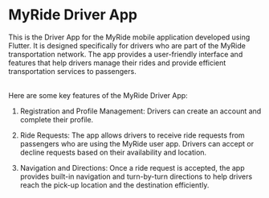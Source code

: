 <h1>MyRide Driver App</h1>
This is the Driver App for the MyRide mobile application developed using Flutter. It is designed specifically for drivers who are part of the MyRide transportation network. The app provides a user-friendly interface and features that help drivers manage their rides and provide efficient transportation services to passengers.<br/><br/>

Here are some key features of the MyRide Driver App:<br/>
1. Registration and Profile Management: Drivers can create an account and complete their profile.<br/>

2. Ride Requests: The app allows drivers to receive ride requests from passengers who are using the MyRide user app. Drivers can accept or decline requests based on their availability and location.<br/>

3. Navigation and Directions: Once a ride request is accepted, the app provides built-in navigation and turn-by-turn directions to help drivers reach the pick-up location and the destination efficiently.
